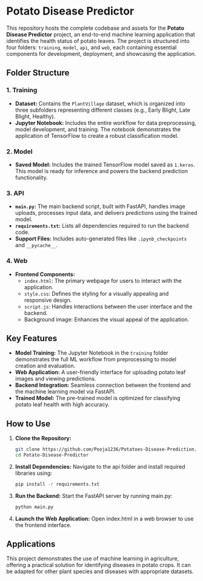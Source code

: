 # Potato Disease Predictor  

This repository hosts the complete codebase and assets for the **Potato Disease Predictor** project, an end-to-end machine learning application that identifies the health status of potato leaves. The project is structured into four folders: `training`, `model`, `api`, and `web`, each containing essential components for development, deployment, and showcasing the application.  

## Folder Structure  

### 1. **Training**  
- **Dataset:** Contains the `PlantVillage` dataset, which is organized into three subfolders representing different classes (e.g., Early Blight, Late Blight, Healthy).  
- **Jupyter Notebook:** Includes the entire workflow for data preprocessing, model development, and training. The notebook demonstrates the application of TensorFlow to create a robust classification model.  

### 2. **Model**  
- **Saved Model:** Includes the trained TensorFlow model saved as `1.keras`. This model is ready for inference and powers the backend prediction functionality.  

### 3. **API**  
- **`main.py`:** The main backend script, built with FastAPI, handles image uploads, processes input data, and delivers predictions using the trained model.  
- **`requirements.txt`:** Lists all dependencies required to run the backend code.  
- **Support Files:** Includes auto-generated files like `.ipynb_checkpoints` and `__pycache__`.  

### 4. **Web**  
- **Frontend Components:**  
  - `index.html`: The primary webpage for users to interact with the application.  
  - `style.css`: Defines the styling for a visually appealing and responsive design.  
  - `script.js`: Handles interactions between the user interface and the backend.  
  - Background image: Enhances the visual appeal of the application.  

## Key Features  
- **Model Training:** The Jupyter Notebook in the `training` folder demonstrates the full ML workflow from preprocessing to model creation and evaluation.  
- **Web Application:** A user-friendly interface for uploading potato leaf images and viewing predictions.  
- **Backend Integration:** Seamless connection between the frontend and the machine learning model via FastAPI.  
- **Trained Model:** The pre-trained model is optimized for classifying potato leaf health with high accuracy.  

## How to Use  
1. **Clone the Repository:**  
   ```bash  
   git clone https://github.com/Pooja1236/Potatoes-Disease-Prediction.git  
   cd Potato-Disease-Predictor  
2. **Install Dependencies:**
   Navigate to the api folder and install required libraries using:
   ```bash
   pip install -r requirements.txt  
3. **Run the Backend:**
   Start the FastAPI server by running main.py: 
   ```bash
   python main.py  
4. **Launch the Web Application:**
   Open index.html in a web browser to use the frontend interface.
   
## **Applications**
This project demonstrates the use of machine learning in agriculture, offering a practical solution for identifying diseases in potato crops. It can be adapted for other plant species and diseases with appropriate datasets.
